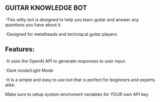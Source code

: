 GUITAR KNOWLEDGE BOT
------------------------------------------------------------------------------------------------
-This witty bot is designed to help you learn guitar and answer any questions you have about it.

-Designed for metalheads and techniqcal guitar players.

Features:
------------------------------------------------------------------------------------------------
-It uses the OpenAI API to generate responses to user input.

-Dark mode/Light Mode

-It is a simple and easy to use bot that is perfect for beginners and experts alike.




Make sure to setup system enviroment variables for YOUR own API key.
